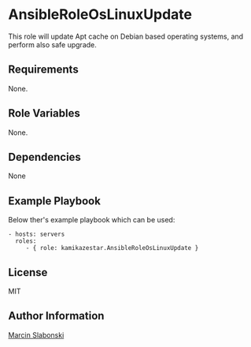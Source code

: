 AnsibleRoleOsLinuxUpdate
=========

This role will update Apt cache on Debian based operating systems, and perform also safe upgrade.

Requirements
------------

None.

Role Variables
--------------

None.

Dependencies
------------

None

Example Playbook
----------------

Below ther's example playbook which can be used:

    - hosts: servers
      roles:
         - { role: kamikazestar.AnsibleRoleOsLinuxUpdate }

License
-------

MIT

Author Information
------------------

[Marcin Slabonski](https://github.com/kamikazestar)
